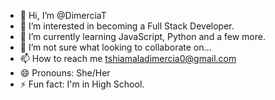 - 👋 Hi, I’m @DimerciaT
- 👀 I’m interested in becoming a Full Stack Developer.
- 🌱 I’m currently learning JavaScript, Python and a few more.
- 💞️ I’m not sure what looking to collaborate on...
- 📫 How to reach me tshiamaladimercia0@gmail.com 
- 😄 Pronouns: She/Her
- ⚡ Fun fact: I'm in High School.

<!---
DimerciaT/DimerciaT is a ✨ special ✨ repository because its `README.md` (this file) appears on your GitHub profile.
You can click the Preview link to take a look at your changes.
--->
